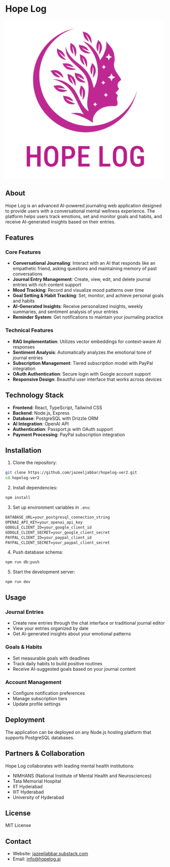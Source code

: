 # Hope Log

![Hope Log Logo](./attached_assets/HopeLog_logo-Photoroom.png)

## About

Hope Log is an advanced AI-powered journaling web application designed to provide users with a conversational mental wellness experience. The platform helps users track emotions, set and monitor goals and habits, and receive AI-generated insights based on their entries.

## Features

### Core Features
- **Conversational Journaling**: Interact with an AI that responds like an empathetic friend, asking questions and maintaining memory of past conversations
- **Journal Entry Management**: Create, view, edit, and delete journal entries with rich content support
- **Mood Tracking**: Record and visualize mood patterns over time
- **Goal Setting & Habit Tracking**: Set, monitor, and achieve personal goals and habits
- **AI-Generated Insights**: Receive personalized insights, weekly summaries, and sentiment analysis of your entries
- **Reminder System**: Get notifications to maintain your journaling practice

### Technical Features
- **RAG Implementation**: Utilizes vector embeddings for context-aware AI responses
- **Sentiment Analysis**: Automatically analyzes the emotional tone of journal entries
- **Subscription Management**: Tiered subscription model with PayPal integration
- **OAuth Authentication**: Secure login with Google account support
- **Responsive Design**: Beautiful user interface that works across devices

## Technology Stack

- **Frontend**: React, TypeScript, Tailwind CSS
- **Backend**: Node.js, Express
- **Database**: PostgreSQL with Drizzle ORM
- **AI Integration**: OpenAI API
- **Authentication**: Passport.js with OAuth support
- **Payment Processing**: PayPal subscription integration

## Installation

1. Clone the repository:
```bash
git clone https://github.com/jazeeljabbar/hopelog-ver2.git
cd hopelog-ver2
```

2. Install dependencies:
```bash
npm install
```

3. Set up environment variables in `.env`:
```
DATABASE_URL=your_postgresql_connection_string
OPENAI_API_KEY=your_openai_api_key
GOOGLE_CLIENT_ID=your_google_client_id
GOOGLE_CLIENT_SECRET=your_google_client_secret
PAYPAL_CLIENT_ID=your_paypal_client_id
PAYPAL_CLIENT_SECRET=your_paypal_client_secret
```

4. Push database schema:
```bash
npm run db:push
```

5. Start the development server:
```bash
npm run dev
```

## Usage

### Journal Entries
- Create new entries through the chat interface or traditional journal editor
- View your entries organized by date
- Get AI-generated insights about your emotional patterns

### Goals & Habits
- Set measurable goals with deadlines
- Track daily habits to build positive routines
- Receive AI-suggested goals based on your journal content

### Account Management
- Configure notification preferences
- Manage subscription tiers
- Update profile settings

## Deployment

The application can be deployed on any Node.js hosting platform that supports PostgreSQL databases.

## Partners & Collaboration

Hope Log collaborates with leading mental health institutions:

- NIMHANS (National Institute of Mental Health and Neurosciences)
- Tata Memorial Hospital
- IIT Hyderabad
- IIIT Hyderabad
- University of Hyderabad

## License

MIT License

## Contact

- Website: [jazeeljabbar.substack.com](https://jazeeljabbar.substack.com/)
- Email: info@hopelog.ai